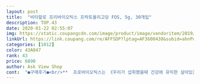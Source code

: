 ```yaml
---
layout: post 
title:  "비타할로 프리바이오틱스 프락토올리고당 FOS, 5g, 30개입" 
description: TOP.43 
date: 2020-01-22 02:55:07 
img: https://static.coupangcdn.com/image/product/image/vendoritem/2019/04/24/4389037684/fb9b346f-fc5d-46cd-b01e-40b996cab94f.jpg 
linkUrl: https://link.coupang.com/re/AFFSDP?lptag=AF3600438&subid=ahnPublicAsk&pageKey=186447485&itemId=533081930&vendorItemId=4389037684&traceid=V0-113-89eed3387a61b5b3 
categories: [1012] 
color: 43A047 
rank: 43 
price: 6890 
author: Ask View Shop 
cont:  "●구매후기●<br/>**  프로바이오틱스는 《우리가 섭취했을때 건강에 유익한 살아있는 균》 프리를 먹이로 유익균의 집합체가 된다고 하는 얘기를 들었어요.<br/><br/>** 프리바이오틱스는 균의 먹이가 되는것이고 《일종의 소화되지 않는  섬유질》<br/>1봉 5g 이라는 대용량에 놀랍고 맛도 나쁘지않고 정말 요구르트의 살짝 신맛도 함께 나면서 향도 저개인적으론 좋았어요.<br/><br/>1회용 스틱형 이라서 너무 편합니다<br/>가격이 착해도 너무 착해서 첨엔 반신반의<br/>가능^^<br/>건강을 지키기위해 아이들과 함께 먹을려 프리바이오틱스를 주문하고 물품이 다음날 배송되어 박스를 뜯어 확인해보니  낱개로 포장되어 있어 좋네요.<br/> 종근당유산균인 프로바이오틱스를 먹고있는데 프리바이오틱스를 같이 먹어주면 장이 좋다기에 아이들과 저랑 같이 먹었습니다.<br/> 프리바이오틱스를 뜯어 손에 부어 내용물을 보니 유산균의3배정도 되는 양이네요ㅋㅋ<br/>그전에 유익균이 모두 소멸 되기도 하죠<br/>꼬옥 프리 바이오 틱스라 표기 되어 있는<br/>꾸준히 복용해서 가족 모두의  소중한 장  건강 잘 지키렵니다 가격대비에 비해 효과는 아주 짱 이랍니다 좋은날 되세요~~<br/>나름 의심이 많은 성격이라 또 고집도 좀<br/>더 먹고 싶다네요ㅎ~~<br/>말은 듣네요<br/>맛 또한 요구르트 향이라 비위에 거슬리지도 않아 어른,아이 모두 좋아<br/>뭘 먹어도 효과를 보지 못하고 있으니,<br/>보던중 요 아이가 눈에 들어 오더군요<br/>복용후 저희집 애 아빠도 사실 그냥 그렇겠지 했을텐데 의외로 빠른 효과!!<br/>본인이 참으로 좋아하네요<br/>불규칙한 식습관 때문에 늘 힘들어<br/>아이같은 성격이 있어서 퇴근후 한개<br/>안 계시리라 사료 됩니다<br/>약이 아니고 건강 보조 식품이니 큰 문제는 없겠지만 그래도 복용법은 좀<br/>여러분들도 장건강을 위해 섭취해보세요 추천합니다.<br/>^^<br/>요 아이로 구매하길 정말 잘 한것 같아요<br/>요즘 대세중 유산균은 남녀노소를 막론하고 꼭  먹어야할 식품중 하나라고 손꼽을수 있는것중 하나죠.<br/><br/>유산균 한번쯤 복용 안해 보신분은<br/>익히 TV 속 출연한 닥터들도 중요성을 말하고 요사이 장건강에 관한 정보들이 무수히 나오기도 하는데 소비자들도 뭘 들어도 딱 어떤걸 먹어야 하는지를 헷갈려하고 그냥 좋다니 이것저것 먹어보는 그런경우도 있으리라 생각합니다.<br/><br/>일주일 이상 복용후 후기 올리는 겁니다<br/>있는 성격인데 본인이 알아서 챙기니 참<br/>잘 도착 하니까... <br/>.<br/><br/>저또한 정확한 상식은 아니지만 막연하게 좋다하니 다들 먹어야 한다고 하니 챙겨먹자로 시작하다 요즘들어 조금씩 유산균의 중요성을 하나씩 알아가고 있답니다.<br/><br/>저희도 다른 브랜드의 고가 유산균이<br/>제품이 좋습니다 안전하게 장까지 살아서<br/>좋네요 이래도 되나 싶을 정도로 착한 가격에 효과 만점인 제품~<br/>지인이 선물한 유산균 명절때 들어온 유산균등 이것저것 그냥  먹다 어느것은 먹어도 딱히 장건강의 좋은 그런 느낌을 모르겠고 또 다른 유산균중 먹어보니 저한테 잘 맞는지 일단 배변활동도 원활하고 속이 편해서인지 꾸륵꾸륵 소리나는것도 덜하고 변 모양도 나쁘지 않다는 그정도의 체험감!<br/>지키는게 맞지 않겠느냐고 했더니 그나마<br/>집에 있는데 변비가 심한 애 아빠가<br/>착한가격이라 구매지 입장으로는 품질도 좋고 맛도 좋은 상품이라면 마다할 이유가 없겠죠!<br/>하다가 구매하게 되었는데 참으로 의외네요 유산균이 장까지 살아서 도착하는 제품은 생각보다 많지는 않아요<br/>하더군요 급할땐 굳이 물이 없어도 복용<br/>하더군요 이것 저것 온라인 으로<br/>하여 소장에서 다 흡수되어 대장까지 내려가 유익균이 살아 남아 장건강을 좋게 하려면 두가지 다 먹어야 한다고 하는데 좀더 살펴보고 프로도 구매를 해야할것 같아요.<br/><br/>하여 저는 지금 먹고있는게 프리와 프로의 결정체라는 신 프로바이오틱스를 먹고있는데 다 먹어도 가고 있는차에  프리바이오틱스를 한번 구매를 해봤어요.<br/><br/>한번에 다 먹는건 쉽지않습니다 저는 3번 나누어 먹고 아이들은 저보다 한번더 나누어먹었네요 맛은 우리가 마시는 탄산음료중 밀키스맛이네요.<br/>종근당 유산균은 요구르트맛이라 잘 섭취하는데 밀키스맛인 프리바이오틱스는 먹기를 꺼려하지만 장을 위해 먹는답니다.<br/> 섭취하고나서 다음날부터 장이 꿈틀꿈틀~방귀가 뿡뿡뿡ㅎㅎ 일주일 섭취해본결과 저렴한가격이라 반신반의했지만 너무 좋습니다 매일 아이들과 화장실행~^^장이 조금씩 편해지고 있어요.<br/>우리가족에게는 잘맞습니다.<br/>재구매하러왔는데 가격대가 조금 올라서 저희가족을 위해 정기적으로 구입해서 섭취하는게 가격도 저렴하고 좋네요<br/>**  프로바이오틱스는 《우리가 섭취했을때 건강에 유익한 살아있는 균》 프리를 먹이로 유익균의 집합체가 된다고 하는 얘기를 들었어요.<br/><br/>** 프리바이오틱스는 균의 먹이가 되는것이고 《일종의 소화되지 않는  섬유질》<br/>1봉 5g 이라는 대용량에 놀랍고 맛도 나쁘지않고 정말 요구르트의 살짝 신맛도 함께 나면서 향도 저개인적으론 좋았어요.<br/><br/>1회용 스틱형 이라서 너무 편합니다<br/>가격이 착해도 너무 착해서 첨엔 반신반의<br/>가능^^<br/>건강을 지키기위해 아이들과 함께 먹을려 프리바이오틱스를 주문하고 물품이 다음날 배송되어 박스를 뜯어 확인해보니  낱개로 포장되어 있어 좋네요.<br/> 종근당유산균인 프로바이오틱스를 먹고있는데 프리바이오틱스를 같이 먹어주면 장이 좋다기에 아이들과 저랑 같이 먹었습니다.<br/> 프리바이오틱스를 뜯어 손에 부어 내용물을 보니 유산균의3배정도 되는 양이네요ㅋㅋ<br/>그전에 유익균이 모두 소멸 되기도 하죠<br/>꼬옥 프리 바이오 틱스라 표기 되어 있는<br/>꾸준히 복용해서 가족 모두의  소중한 장  건강 잘 지키렵니다 가격대비에 비해 효과는 아주 짱 이랍니다 좋은날 되세요~~<br/>나름 의심이 많은 성격이라 또 고집도 좀<br/>더 먹고 싶다네요ㅎ~~<br/>말은 듣네요<br/>맛 또한 요구르트 향이라 비위에 거슬리지도 않아 어른,아이 모두 좋아<br/>뭘 먹어도 효과를 보지 못하고 있으니,<br/>보던중 요 아이가 눈에 들어 오더군요<br/>복용후 저희집 애 아빠도 사실 그냥 그렇겠지 했을텐데 의외로 빠른 효과!!<br/>본인이 참으로 좋아하네요<br/>불규칙한 식습관 때문에 늘 힘들어<br/>아이같은 성격이 있어서 퇴근후 한개<br/>안 계시리라 사료 됩니다<br/>약이 아니고 건강 보조 식품이니 큰 문제는 없겠지만 그래도 복용법은 좀<br/>여러분들도 장건강을 위해 섭취해보세요 추천합니다.<br/>^^<br/>요 아이로 구매하길 정말 잘 한것 같아요<br/>요즘 대세중 유산균은 남녀노소를 막론하고 꼭  먹어야할 식품중 하나라고 손꼽을수 있는것중 하나죠.<br/><br/>유산균 한번쯤 복용 안해 보신분은<br/>익히 TV 속 출연한 닥터들도 중요성을 말하고 요사이 장건강에 관한 정보들이 무수히 나오기도 하는데 소비자들도 뭘 들어도 딱 어떤걸 먹어야 하는지를 헷갈려하고 그냥 좋다니 이것저것 먹어보는 그런경우도 있으리라 생각합니다.<br/><br/>일주일 이상 복용후 후기 올리는 겁니다<br/>있는 성격인데 본인이 알아서 챙기니 참<br/>잘 도착 하니까... <br/>.<br/><br/>저또한 정확한 상식은 아니지만 막연하게 좋다하니 다들 먹어야 한다고 하니 챙겨먹자로 시작하다 요즘들어 조금씩 유산균의 중요성을 하나씩 알아가고 있답니다.<br/><br/>저희도 다른 브랜드의 고가 유산균이<br/>제품이 좋습니다 안전하게 장까지 살아서<br/>좋네요 이래도 되나 싶을 정도로 착한 가격에 효과 만점인 제품~<br/>지인이 선물한 유산균 명절때 들어온 유산균등 이것저것 그냥  먹다 어느것은 먹어도 딱히 장건강의 좋은 그런 느낌을 모르겠고 또 다른 유산균중 먹어보니 저한테 잘 맞는지 일단 배변활동도 원활하고 속이 편해서인지 꾸륵꾸륵 소리나는것도 덜하고 변 모양도 나쁘지 않다는 그정도의 체험감!<br/>지키는게 맞지 않겠느냐고 했더니 그나마<br/>집에 있는데 변비가 심한 애 아빠가<br/>착한가격이라 구매지 입장으로는 품질도 좋고 맛도 좋은 상품이라면 마다할 이유가 없겠죠!<br/>하다가 구매하게 되었는데 참으로 의외네요 유산균이 장까지 살아서 도착하는 제품은 생각보다 많지는 않아요<br/>하더군요 급할땐 굳이 물이 없어도 복용<br/>하더군요 이것 저것 온라인 으로<br/>하여 소장에서 다 흡수되어 대장까지 내려가 유익균이 살아 남아 장건강을 좋게 하려면 두가지 다 먹어야 한다고 하는데 좀더 살펴보고 프로도 구매를 해야할것 같아요.<br/><br/>하여 저는 지금 먹고있는게 프리와 프로의 결정체라는 신 프로바이오틱스를 먹고있는데 다 먹어도 가고 있는차에  프리바이오틱스를 한번 구매를 해봤어요.<br/><br/>한번에 다 먹는건 쉽지않습니다 저는 3번 나누어 먹고 아이들은 저보다 한번더 나누어먹었네요 맛은 우리가 마시는 탄산음료중 밀키스맛이네요.<br/>종근당 유산균은 요구르트맛이라 잘 섭취하는데 밀키스맛인 프리바이오틱스는 먹기를 꺼려하지만 장을 위해 먹는답니다.<br/> 섭취하고나서 다음날부터 장이 꿈틀꿈틀~방귀가 뿡뿡뿡ㅎㅎ 일주일 섭취해본결과 저렴한가격이라 반신반의했지만 너무 좋습니다 매일 아이들과 화장실행~^^장이 조금씩 편해지고 있어요.<br/>우리가족에게는 잘맞습니다.<br/>재구매하러왔는데 가격대가 조금 올라서 저희가족을 위해 정기적으로 구입해서 섭취하는게 가격도 저렴하고 좋네요<br/>**  프로바이오틱스는 《우리가 섭취했을때 건강에 유익한 살아있는 균》 프리를 먹이로 유익균의 집합체가 된다고 하는 얘기를 들었어요.<br/><br/>** 프리바이오틱스는 균의 먹이가 되는것이고 《일종의 소화되지 않는  섬유질》<br/>1봉 5g 이라는 대용량에 놀랍고 맛도 나쁘지않고 정말 요구르트의 살짝 신맛도 함께 나면서 향도 저개인적으론 좋았어요.<br/><br/>1회용 스틱형 이라서 너무 편합니다<br/>가격이 착해도 너무 착해서 첨엔 반신반의<br/>가능^^<br/>건강을 지키기위해 아이들과 함께 먹을려 프리바이오틱스를 주문하고 물품이 다음날 배송되어 박스를 뜯어 확인해보니  낱개로 포장되어 있어 좋네요.<br/> 종근당유산균인 프로바이오틱스를 먹고있는데 프리바이오틱스를 같이 먹어주면 장이 좋다기에 아이들과 저랑 같이 먹었습니다.<br/> 프리바이오틱스를 뜯어 손에 부어 내용물을 보니 유산균의3배정도 되는 양이네요ㅋㅋ<br/>그전에 유익균이 모두 소멸 되기도 하죠<br/>꼬옥 프리 바이오 틱스라 표기 되어 있는<br/>꾸준히 복용해서 가족 모두의  소중한 장  건강 잘 지키렵니다 가격대비에 비해 효과는 아주 짱 이랍니다 좋은날 되세요~~<br/>나름 의심이 많은 성격이라 또 고집도 좀<br/>더 먹고 싶다네요ㅎ~~<br/>말은 듣네요<br/>맛 또한 요구르트 향이라 비위에 거슬리지도 않아 어른,아이 모두 좋아<br/>뭘 먹어도 효과를 보지 못하고 있으니,<br/>보던중 요 아이가 눈에 들어 오더군요<br/>복용후 저희집 애 아빠도 사실 그냥 그렇겠지 했을텐데 의외로 빠른 효과!!<br/>본인이 참으로 좋아하네요<br/>불규칙한 식습관 때문에 늘 힘들어<br/>아이같은 성격이 있어서 퇴근후 한개<br/>안 계시리라 사료 됩니다<br/>약이 아니고 건강 보조 식품이니 큰 문제는 없겠지만 그래도 복용법은 좀<br/>여러분들도 장건강을 위해 섭취해보세요 추천합니다.<br/>^^<br/>요 아이로 구매하길 정말 잘 한것 같아요<br/>요즘 대세중 유산균은 남녀노소를 막론하고 꼭  먹어야할 식품중 하나라고 손꼽을수 있는것중 하나죠.<br/><br/>유산균 한번쯤 복용 안해 보신분은<br/>익히 TV 속 출연한 닥터들도 중요성을 말하고 요사이 장건강에 관한 정보들이 무수히 나오기도 하는데 소비자들도 뭘 들어도 딱 어떤걸 먹어야 하는지를 헷갈려하고 그냥 좋다니 이것저것 먹어보는 그런경우도 있으리라 생각합니다.<br/><br/>일주일 이상 복용후 후기 올리는 겁니다<br/>있는 성격인데 본인이 알아서 챙기니 참<br/>잘 도착 하니까... <br/>.<br/><br/>저또한 정확한 상식은 아니지만 막연하게 좋다하니 다들 먹어야 한다고 하니 챙겨먹자로 시작하다 요즘들어 조금씩 유산균의 중요성을 하나씩 알아가고 있답니다.<br/><br/>저희도 다른 브랜드의 고가 유산균이<br/>제품이 좋습니다 안전하게 장까지 살아서<br/>좋네요 이래도 되나 싶을 정도로 착한 가격에 효과 만점인 제품~<br/>지인이 선물한 유산균 명절때 들어온 유산균등 이것저것 그냥  먹다 어느것은 먹어도 딱히 장건강의 좋은 그런 느낌을 모르겠고 또 다른 유산균중 먹어보니 저한테 잘 맞는지 일단 배변활동도 원활하고 속이 편해서인지 꾸륵꾸륵 소리나는것도 덜하고 변 모양도 나쁘지 않다는 그정도의 체험감!<br/>지키는게 맞지 않겠느냐고 했더니 그나마<br/>집에 있는데 변비가 심한 애 아빠가<br/>착한가격이라 구매지 입장으로는 품질도 좋고 맛도 좋은 상품이라면 마다할 이유가 없겠죠!<br/>하다가 구매하게 되었는데 참으로 의외네요 유산균이 장까지 살아서 도착하는 제품은 생각보다 많지는 않아요<br/>하더군요 급할땐 굳이 물이 없어도 복용<br/>하더군요 이것 저것 온라인 으로<br/>하여 소장에서 다 흡수되어 대장까지 내려가 유익균이 살아 남아 장건강을 좋게 하려면 두가지 다 먹어야 한다고 하는데 좀더 살펴보고 프로도 구매를 해야할것 같아요.<br/><br/>하여 저는 지금 먹고있는게 프리와 프로의 결정체라는 신 프로바이오틱스를 먹고있는데 다 먹어도 가고 있는차에  프리바이오틱스를 한번 구매를 해봤어요.<br/><br/>한번에 다 먹는건 쉽지않습니다 저는 3번 나누어 먹고 아이들은 저보다 한번더 나누어먹었네요 맛은 우리가 마시는 탄산음료중 밀키스맛이네요.<br/>종근당 유산균은 요구르트맛이라 잘 섭취하는데 밀키스맛인 프리바이오틱스는 먹기를 꺼려하지만 장을 위해 먹는답니다.<br/> 섭취하고나서 다음날부터 장이 꿈틀꿈틀~방귀가 뿡뿡뿡ㅎㅎ 일주일 섭취해본결과 저렴한가격이라 반신반의했지만 너무 좋습니다 매일 아이들과 화장실행~^^장이 조금씩 편해지고 있어요.<br/>우리가족에게는 잘맞습니다.<br/>재구매하러왔는데 가격대가 조금 올라서 저희가족을 위해 정기적으로 구입해서 섭취하는게 가격도 저렴하고 좋네요<br/>" 
---
```


